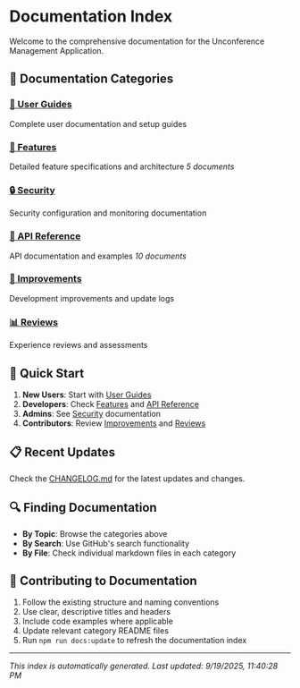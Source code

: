 # Documentation Index

Welcome to the comprehensive documentation for the Unconference Management Application.

## 📑 Documentation Categories

### [📖 User Guides](guides/)
Complete user documentation and setup guides

### [🎯 Features](features/)
Detailed feature specifications and architecture
*5 documents*

### [🔒 Security](security/)
Security configuration and monitoring documentation

### [📡 API Reference](api/)
API documentation and examples
*10 documents*

### [🚀 Improvements](improvements/)
Development improvements and update logs

### [📊 Reviews](reviews/)
Experience reviews and assessments

## 🚀 Quick Start

1. **New Users**: Start with [User Guides](guides/)
2. **Developers**: Check [Features](features/) and [API Reference](api/)
3. **Admins**: See [Security](security/) documentation
4. **Contributors**: Review [Improvements](improvements/) and [Reviews](reviews/)

## 📋 Recent Updates

Check the [CHANGELOG.md](CHANGELOG.md) for the latest updates and changes.

## 🔍 Finding Documentation

- **By Topic**: Browse the categories above
- **By Search**: Use GitHub's search functionality
- **By File**: Check individual markdown files in each category

## 📝 Contributing to Documentation

1. Follow the existing structure and naming conventions
2. Use clear, descriptive titles and headers
3. Include code examples where applicable
4. Update relevant category README files
5. Run `npm run docs:update` to refresh the documentation index

---

*This index is automatically generated. Last updated: 9/19/2025, 11:40:28 PM*
